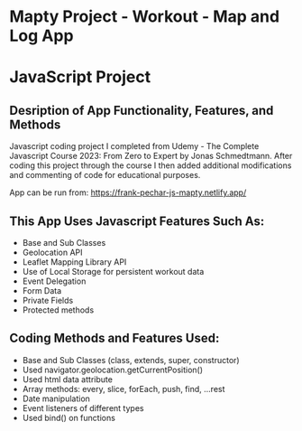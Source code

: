 # Mapty Project -  Workout - Map and Log App 
# JavaScript Project
## Desription of App Functionality, Features, and Methods

Javascript coding project I completed from Udemy - The Complete Javascript Course 2023: From Zero to Expert by Jonas Schmedtmann. After coding this project through the course I then added additional modifications and commenting of code for educational purposes.

App can be run from: https://frank-pechar-js-mapty.netlify.app/

## This App Uses Javascript Features Such As:

- Base and Sub Classes
- Geolocation API 
- Leaflet Mapping Library API
- Use of Local Storage for persistent workout data
- Event Delegation
- Form Data
- Private Fields
- Protected methods

## Coding Methods and Features Used:

- Base and Sub Classes (class, extends, super, constructor)
- Used navigator.geolocation.getCurrentPosition()
- Used html data attribute
- Array methods: every, slice, forEach, push, find, ...rest
- Date manipulation
- Event listeners of different types
- Used bind() on functions
